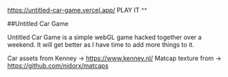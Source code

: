 https://untitled-car-game.vercel.app/
PLAY IT ^^

##Untitled Car Game

Untitled Car Game is a simple webGL game hacked together over a weekend. It will get better as I have time to add more things to it.

Car assets from Kenney -> https://www.kenney.nl/
Matcap texture from -> https://github.com/nidorx/matcaps 
